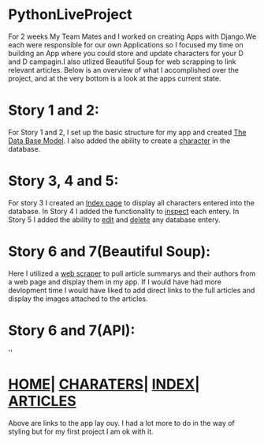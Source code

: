 # PythonLiveProject
For 2 weeks My Team Mates and I worked on creating  Apps with Django.We each were responsible for our own Applications so I focused my time on building an App where you could store and update characters for your D and D campagin.I also utlized Beautiful Soup for web scrapping to link relevant articles. Below is an overview of what I accomplished over the project, and at the very bottom is a look at the apps current state. 
# Story 1 and 2:
For Story 1 and 2, I set up the basic structure for my app and created [The Data Base Model](https://github.com/Driventobraise/PythonLiveProject/blob/main/DBmodel.png).
I also added the ability to create a [character](https://github.com/Driventobraise/PythonLiveProject/blob/main/views1.png) in the database.
# Story 3, 4 and 5:
For story 3 I created an [Index page](https://github.com/Driventobraise/PythonLiveProject/blob/main/index.png) to display all characters entered into the database. In Story 4 I added the functionality to [inspect](https://github.com/Driventobraise/PythonLiveProject/blob/main/detailspage.png) each entery. In Story 5 I added the ability to [edit](https://github.com/Driventobraise/PythonLiveProject/blob/main/editpage.png) and [delete](https://github.com/Driventobraise/PythonLiveProject/blob/main/views2.png) any database entery.
# Story 6 and 7(Beautiful Soup):
Here I utilized a [web scraper](https://github.com/Driventobraise/PythonLiveProject/blob/main/views4.png) to pull article summarys and their authors from a web page and display them in my app. If I would have had more devlopment time I would have liked to add direct links to the full articles and display the images attached to the articles. 
# Story 6 and 7(API):
''
# [HOME](https://github.com/Driventobraise/PythonLiveProject/blob/main/home2.png)| [CHARATERS](https://github.com/Driventobraise/PythonLiveProject/blob/main/add_character2.png)| [INDEX](https://github.com/Driventobraise/PythonLiveProject/blob/main/indexpg2.png)| [ARTICLES](https://github.com/Driventobraise/PythonLiveProject/blob/main/webscraperpg2.png)
Above are links to the app lay ouy. I had a lot more to do in the way of styling but for my first project I am ok with it.
